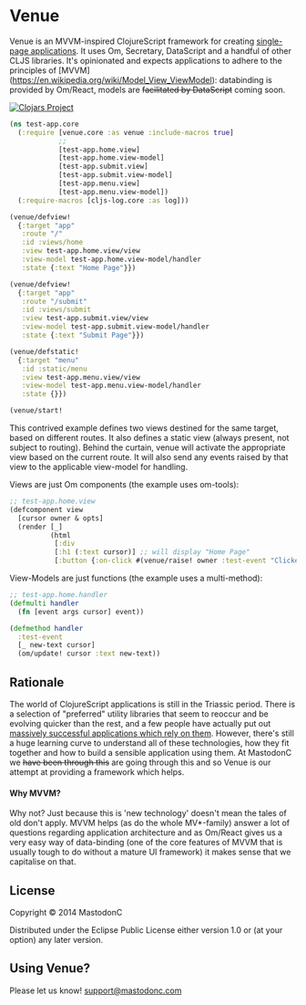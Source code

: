 # Venue

Venue is an MVVM-inspired ClojureScript framework for creating [single-page applications](https://en.wikipedia.org/wiki/Single-page_application). It uses Om, Secretary, DataScript and a handful of other CLJS libraries. It's opinionated and expects applications to adhere to the principles of [MVVM] (https://en.wikipedia.org/wiki/Model_View_ViewModel): databinding is provided by Om/React, models are ~~facilitated by DataScript~~ coming soon.

[![Clojars Project](http://clojars.org/venue/latest-version.svg)](http://clojars.org/venue)

```clojure
(ns test-app.core
  (:require [venue.core :as venue :include-macros true]
            ;;
            [test-app.home.view]
            [test-app.home.view-model]
            [test-app.submit.view]
            [test-app.submit.view-model]
            [test-app.menu.view]
            [test-app.menu.view-model])
  (:require-macros [cljs-log.core :as log]))

(venue/defview!
  {:target "app"
   :route "/"
   :id :views/home
   :view test-app.home.view/view
   :view-model test-app.home.view-model/handler
   :state {:text "Home Page"}})

(venue/defview!
  {:target "app"
   :route "/submit"
   :id :views/submit
   :view test-app.submit.view/view
   :view-model test-app.submit.view-model/handler
   :state {:text "Submit Page"}})

(venue/defstatic!
  {:target "menu"
   :id :static/menu
   :view test-app.menu.view/view
   :view-model test-app.menu.view-model/handler
   :state {}})

(venue/start!
```
This contrived example defines two views destined for the same target, based on different routes. It also defines a static view (always present, not subject to routing). Behind the curtain, venue will activate the appropriate view based on the current route. It will also send any events raised by that view to the applicable view-model for handling.

Views are just Om components (the example uses om-tools):

```clojure
;; test-app.home.view
(defcomponent view
  [cursor owner & opts]
  (render [_]
          (html
           [:div
           [:h1 (:text cursor)] ;; will display "Home Page"
           [:button {:on-click #(venue/raise! owner :test-event "Clicked!")} "Change text"]])))

```

View-Models are just functions (the example uses a multi-method):

```clojure
;; test-app.home.handler
(defmulti handler
  (fn [event args cursor] event))

(defmethod handler
  :test-event
  [_ new-text cursor]
  (om/update! cursor :text new-text))
```

## Rationale

The world of ClojureScript applications is still in the Triassic period. There is a selection of "preferred" utility libraries that seem to reoccur and be evolving quicker than the rest, and a few people have actually put out [massively successful applications which rely on them](https://github.com/circleci/frontend). However, there's still a huge learning curve to understand all of these technologies, how they fit together and how to build a sensible application using them. At MastodonC we ~~have been through this~~ are going through this and so Venue is our attempt at providing a framework which helps.

#### Why MVVM?

Why not? Just because this is 'new technology' doesn't mean the tales of old don't apply. MVVM helps (as do the whole MV*-family) answer a lot of questions regarding application architecture and as Om/React gives us a very easy way of data-binding (one of the core features of MVVM that is usually tough to do without a mature UI framework) it makes sense that we capitalise on that.

## License

Copyright © 2014 MastodonC

Distributed under the Eclipse Public License either version 1.0 or (at your option) any later version.

## Using Venue?

Please let us know! support@mastodonc.com

